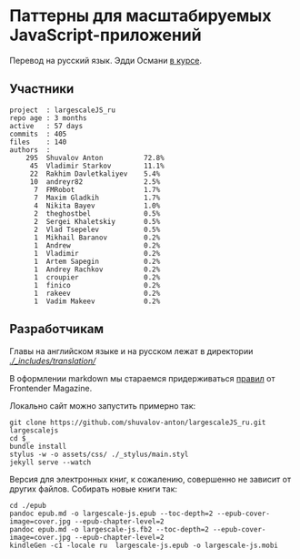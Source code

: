 # Паттерны для масштабируемых JavaScript-приложений

Перевод на русский язык. Эдди Османи [в курсе][1].

## Участники

    project  : largescaleJS_ru
    repo age : 3 months
    active   : 57 days
    commits  : 405
    files    : 140
    authors  : 
        295  Shuvalov Anton          72.8%
         45  Vladimir Starkov        11.1%
         22  Rakhim Davletkaliyev    5.4%
         10  andreyr82               2.5%
          7  FMRobot                 1.7%
          7  Maxim Gladkih           1.7%
          4  Nikita Bayev            1.0%
          2  theghostbel             0.5%
          2  Sergei Khaletskiy       0.5%
          2  Vlad Tsepelev           0.5%
          1  Mikhail Baranov         0.2%
          1  Andrew                  0.2%
          1  Vladimir                0.2%
          1  Artem Sapegin           0.2%
          1  Andrey Rachkov          0.2%
          1  croupier                0.2%
          1  finico                  0.2%
          1  rakeev                  0.2%
          1  Vadim Makeev            0.2%


## Разработчикам

Главы на английском языке и на русском лежат в директории *[./_includes/translation/][2]*

В оформлении markdown мы стараемся придерживаться [правил][3] от Frontender Magazine.

Локально сайт можно запустить примерно так:

    git clone https://github.com/shuvalov-anton/largescaleJS_ru.git largescalejs
    cd $_
    bundle install
    stylus -w -o assets/css/ ./_stylus/main.styl
    jekyll serve --watch

Версия для электронных книг, к сожалению, совершенно не зависит от других файлов.
Собирать новые книги так:

    cd ./epub
    pandoc epub.md -o largescale-js.epub --toc-depth=2 --epub-cover-image=cover.jpg --epub-chapter-level=2
    pandoc epub.md -o largescale-js.fb2 --toc-depth=2 --epub-cover-image=cover.jpg --epub-chapter-level=2
    kindleGen -c1 -locale ru  largescale-js.epub -o largescale-js.mobi

[1]: https://twitter.com/addyosmani/status/415195066895171584
[2]: https://github.com/shuvalov-anton/Patterns-For-Large-Scale-JavaScript-Application-Architecture/tree/gh-pages/_includes/translation
[3]: https://github.com/FMRobot/FM-guidelines
